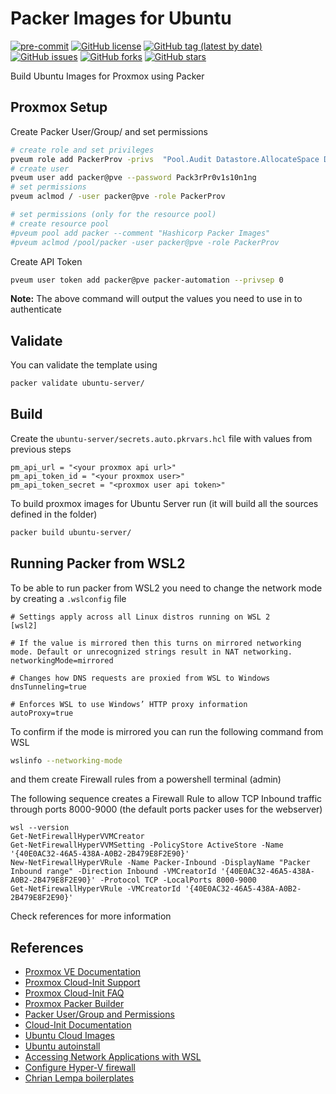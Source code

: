 # Packer Images for Ubuntu
[![pre-commit](https://img.shields.io/badge/pre--commit-enabled-brightgreen?logo=pre-commit&logoColor=white)](https://github.com/pre-commit/pre-commit)
[![GitHub license](https://img.shields.io/github/license/bcochofel/packer-proxmox-ubuntu.svg)](https://github.com/bcochofel/packer-proxmox-ubuntu/blob/master/LICENSE)
[![GitHub tag (latest by date)](https://img.shields.io/github/v/tag/bcochofel/packer-proxmox-ubuntu)](https://github.com/bcochofel/packer-proxmox-ubuntu/tags)
[![GitHub issues](https://img.shields.io/github/issues/bcochofel/packer-proxmox-ubuntu.svg)](https://github.com/bcochofel/packer-proxmox-ubuntu/issues/)
[![GitHub forks](https://img.shields.io/github/forks/bcochofel/packer-proxmox-ubuntu.svg?style=social&label=Fork&maxAge=2592000)](https://github.com/bcochofel/packer-proxmox-ubuntu/network/)
[![GitHub stars](https://img.shields.io/github/stars/bcochofel/packer-proxmox-ubuntu.svg?style=social&label=Star&maxAge=2592000)](https://github.com/bcochofel/packer-proxmox-ubuntu/stargazers/)

Build Ubuntu Images for Proxmox using Packer

## Proxmox Setup

Create Packer User/Group/<Pool> and set permissions

```bash
# create role and set privileges
pveum role add PackerProv -privs  "Pool.Audit Datastore.AllocateSpace Datastore.Allocate Datastore.Audit VM.Allocate VM.Audit VM.Backup VM.Clone VM.Config.CDROM VM.Config.CPU VM.Config.Cloudinit VM.Config.Disk VM.Config.HWType VM.Config.Memory VM.Config.Network VM.Config.Options VM.Console VM.Migrate VM.Monitor VM.PowerMgmt VM.Snapshot VM.Snapshot.Rollback SDN.Use"
# create user
pveum user add packer@pve --password Pack3rPr0v1s10n1ng
# set permissions
pveum aclmod / -user packer@pve -role PackerProv

# set permissions (only for the resource pool)
# create resource pool
#pveum pool add packer --comment "Hashicorp Packer Images"
#pveum aclmod /pool/packer -user packer@pve -role PackerProv
```

Create API Token

```bash
pveum user token add packer@pve packer-automation --privsep 0
```

**Note:** The above command will output the values you need to use in to authenticate

## Validate

You can validate the template using

```bash
packer validate ubuntu-server/
```

## Build

Create the ```ubuntu-server/secrets.auto.pkrvars.hcl``` file with values from previous steps

```hcl
pm_api_url = "<your proxmox api url>"
pm_api_token_id = "<your proxmox user>"
pm_api_token_secret = "<proxmox user api token>"
```

To build proxmox images for Ubuntu Server run (it will build all the sources defined in the folder)

```bash
packer build ubuntu-server/
```

## Running Packer from WSL2

To be able to run packer from WSL2 you need to change the network mode by creating a ```.wslconfig``` file

```init
# Settings apply across all Linux distros running on WSL 2
[wsl2]

# If the value is mirrored then this turns on mirrored networking mode. Default or unrecognized strings result in NAT networking.
networkingMode=mirrored

# Changes how DNS requests are proxied from WSL to Windows
dnsTunneling=true

# Enforces WSL to use Windows’ HTTP proxy information
autoProxy=true
```

To confirm if the mode is mirrored you can run the following command from WSL

```bash
wslinfo --networking-mode
```

and them create Firewall rules from a powershell terminal (admin)

The following sequence creates a Firewall Rule to allow TCP Inbound traffic through ports 8000-9000 (the default ports packer uses for the webserver)

```shell
wsl --version
Get-NetFirewallHyperVVMCreator
Get-NetFirewallHyperVVMSetting -PolicyStore ActiveStore -Name '{40E0AC32-46A5-438A-A0B2-2B479E8F2E90}'
New-NetFirewallHyperVRule -Name Packer-Inbound -DisplayName "Packer Inbound range" -Direction Inbound -VMCreatorId '{40E0AC32-46A5-438A-A0B2-2B479E8F2E90}' -Protocol TCP -LocalPorts 8000-9000
Get-NetFirewallHyperVRule -VMCreatorId '{40E0AC32-46A5-438A-A0B2-2B479E8F2E90}'
```

Check references for more information

## References

- [Proxmox VE Documentation](https://pve.proxmox.com/pve-docs/)
- [Proxmox Cloud-Init Support](https://pve.proxmox.com/wiki/Cloud-Init_Support)
- [Proxmox Cloud-Init FAQ](https://pve.proxmox.com/wiki/Cloud-Init_FAQ)
- [Proxmox Packer Builder](https://developer.hashicorp.com/packer/integrations/hashicorp/proxmox)
- [Packer User/Group and Permissions](https://github.com/hashicorp/packer-plugin-proxmox/issues/184)
- [Cloud-Init Documentation](https://cloudinit.readthedocs.io/en/latest/reference/index.html)
- [Ubuntu Cloud Images](https://cloud-images.ubuntu.com/)
- [Ubuntu autoinstall](https://canonical-subiquity.readthedocs-hosted.com/en/latest/reference/autoinstall-reference.html)
- [Accessing Network Applications with WSL](https://learn.microsoft.com/en-us/windows/wsl/networking)
- [Configure Hyper-V firewall](https://learn.microsoft.com/en-us/windows/security/operating-system-security/network-security/windows-firewall/hyper-v-firewall)
- [Chrian Lempa boilerplates](https://github.com/ChristianLempa/boilerplates)
